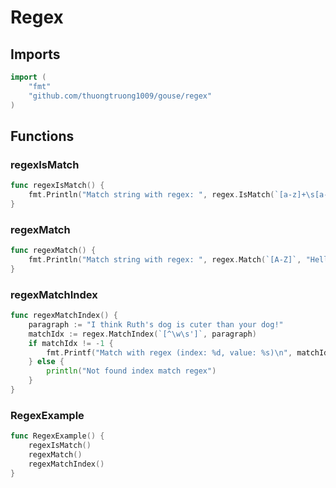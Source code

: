# Regex

## Imports

```go
import (
	"fmt"
	"github.com/thuongtruong1009/gouse/regex"
)
```
## Functions


### regexIsMatch

```go
func regexIsMatch() {
	fmt.Println("Match string with regex: ", regex.IsMatch(`[a-z]+\s[a-z]+`, "hello world"))
}
```

### regexMatch

```go
func regexMatch() {
	fmt.Println("Match string with regex: ", regex.Match(`[A-Z]`, "Hello World 123"))
}
```

### regexMatchIndex

```go
func regexMatchIndex() {
	paragraph := "I think Ruth's dog is cuter than your dog!"
	matchIdx := regex.MatchIndex(`[^\w\s']`, paragraph)
	if matchIdx != -1 {
		fmt.Printf("Match with regex (index: %d, value: %s)\n", matchIdx, string(paragraph[matchIdx]))
	} else {
		println("Not found index match regex")
	}
}
```

### RegexExample

```go
func RegexExample() {
	regexIsMatch()
	regexMatch()
	regexMatchIndex()
}
```
